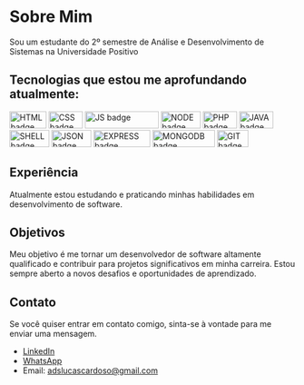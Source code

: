# Sobre Mim

Sou um estudante do 2º semestre de Análise e Desenvolvimento de Sistemas na Universidade Positivo

## Tecnologias que estou me aprofundando atualmente:

<img src="https://img.shields.io/badge/-HTML-orange" alt="HTML badge" height="30" width="65">   <img src="https://img.shields.io/badge/-CSS-blue" alt="CSS badge" height="30" width="60">   <img src="https://img.shields.io/badge/-JAVASCRIPT-yellow" alt="JS badge" height="30" width="130">   <img src="https://img.shields.io/badge/-NODE-green" alt="NODE badge" height="30" width="70">   <img src="https://img.shields.io/badge/-PHP-blueviolet" alt="PHP badge" height="30" width="60">   <img src="https://img.shields.io/badge/-JAVA-9cf" alt="JAVA badge" height="30" width="60">   <img src="https://img.shields.io/badge/-SHELL-black" alt="SHELL badge" height="30" width="70">   <img src="https://img.shields.io/badge/-JSON-lightgrey" alt="JSON badge" height="30" width="70">   <img src="https://img.shields.io/badge/-EXPRESS-orange" alt="EXPRESS badge" height="30" width="100">   <img src="https://img.shields.io/badge/-MONGODB-brightgreen" alt="MONGODB badge" height="30" width="110">   <img src="https://img.shields.io/badge/-GIT-red" alt="GIT badge" height="30" width="55">

 

## Experiência

Atualmente estou estudando e praticando minhas habilidades em desenvolvimento de software.

## Objetivos

Meu objetivo é me tornar um desenvolvedor de software altamente qualificado e contribuir para projetos significativos em minha carreira. Estou sempre aberto a novos desafios e oportunidades de aprendizado.

## Contato

Se você quiser entrar em contato comigo, sinta-se à vontade para me enviar uma mensagem.

- [LinkedIn](https://www.linkedin.com/in/lucas-cardoso-de-carvalho-777582188/)
- [WhatsApp](https://wa.me/41999912106?text=Ol%C3%A1%20Lucas%2C%20te%20encontrei%20no%20GitHub.%20Podemos%20conversar%3F)
- Email: <adslucascardoso@gmail.com>

